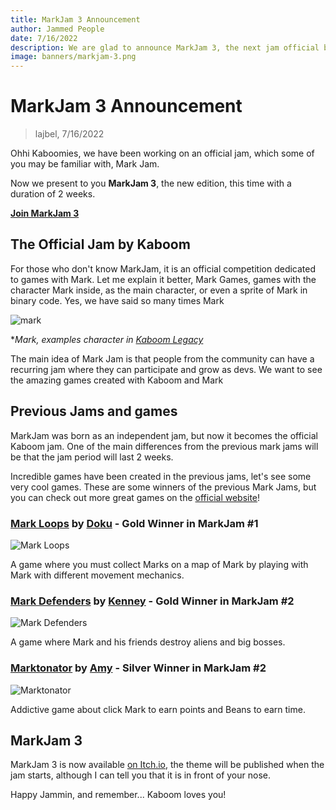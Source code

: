 ```yaml
---
title: MarkJam 3 Announcement
author: Jammed People
date: 7/16/2022
description: We are glad to announce MarkJam 3, the next jam official by kaboom
image: banners/markjam-3.png
---
```


# MarkJam 3 Announcement

> lajbel, 7/16/2022

Ohhi Kaboomies, we have been working on an official jam, which some of you may
be familiar with, Mark Jam.

Now we present to you **MarkJam 3**, the new edition, this time with a duration
of 2 weeks.

[**Join MarkJam 3**](https://itch.io/jam/markjam-3)

## The Official Jam by Kaboom

For those who don't know MarkJam, it is an official competition dedicated to
games with Mark. Let me explain it better, Mark Games, games with the character
Mark inside, as the main character, or even a sprite of Mark in binary code.
Yes, we have said so many times Mark

![mark](https://imgur.com/VBOCyud.png)

\*_Mark, examples character in [Kaboom Legacy](https://legacy.kaboomjs.com)_

The main idea of Mark Jam is that people from the community can have a recurring
jam where they can participate and grow as devs. We want to see the amazing
games created with Kaboom and Mark

## Previous Jams and games

MarkJam was born as an independent jam, but now it becomes the official Kaboom
jam. One of the main differences from the previous mark jams will be that the
jam period will last 2 weeks.

Incredible games have been created in the previous jams, let's see some very
cool games. These are some winners of the previous Mark Jams, but you can check
out more great games on the [official website](https://markjam.repl.co)!

### [**Mark Loops**](https://l8doku.itch.io/mark-loops) by [Doku](https://l8doku.itch.io/) - Gold Winner in MarkJam #1

<img src="https://i.imgur.com/GADAyua.gif" max-height="400px" alt="Mark Loops" />

A game where you must collect Marks on a map of Mark by playing with Mark with
different movement mechanics.

### [**Mark Defenders**](https://kenneyher.itch.io/mark-defenders) by [Kenney](https://kenneyher.itch.io/) - Gold Winner in MarkJam #2

<img src="https://i.imgur.com/qX2mjr2.gif" max-height="400px" alt="Mark Defenders" />

A game where Mark and his friends destroy aliens and big bosses.

### [**Marktonator**](https://amyspark-ng.itch.io/marktonator) by [Amy](https://amyspark-ng.itch.io/) - Silver Winner in MarkJam #2

<img src="https://i.imgur.com/RK713Wv.gif" max-height="400px" alt="Marktonator" />

Addictive game about click Mark to earn points and Beans to earn time.

## MarkJam 3

MarkJam 3 is now available [on Itch.io](https://itch.io/jam/markjam-3), the
theme will be published when the jam starts, although I can tell you that it is
in front of your nose.

Happy Jammin, and remember... Kaboom loves you!
